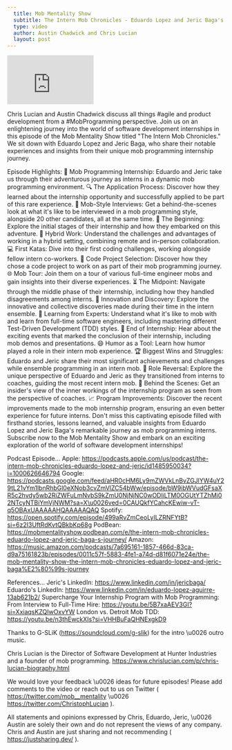 ```yaml
---
  title: Mob Mentality Show
  subtitle: The Intern Mob Chronicles - Eduardo Lopez and Jeric Baga's Journey
  type: video
  author: Austin Chadwick and Chris Lucian
  layout: post
---
```


<iframe width="200" height="113" src="https://www.youtube.com/embed/Rf2thKoUbpo?feature=oembed" frameborder="0" allow="accelerometer; autoplay; clipboard-write; encrypted-media; gyroscope; picture-in-picture; web-share" allowfullscreen title="The Intern Mob Chronicles: Eduardo Lopez and Jeric Baga&#39;s Journey"></iframe>

Chris Lucian and Austin Chadwick discuss all things #agile and product development from a #MobProgramming perspective. Join us on an enlightening journey into the world of software development internships in this episode of the Mob Mentality Show titled \"The Intern Mob Chronicles.\" We sit down with Eduardo Lopez and Jeric Baga, who share their notable experiences and insights from their unique mob programming internship journey.

Episode Highlights:
🚀 Mob Programming Internship: Eduardo and Jeric take us through their adventurous journey as interns in a dynamic mob programming environment.
🔍 The Application Process: Discover how they learned about the internship opportunity and successfully applied to be part of this rare experience.
🤝 Mob-Style Interviews: Get a behind-the-scenes look at what it's like to be interviewed in a mob programming style, alongside 20 other candidates, all at the same time.
🌄 The Beginning: Explore the initial stages of their internship and how they embarked on this adventure.
🏢 Hybrid Work: Understand the challenges and advantages of working in a hybrid setting, combining remote and in-person collaboration.
💻 First Katas: Dive into their first coding challenges, working alongside fellow intern co-workers.
🤔 Code Project Selection: Discover how they chose a code project to work on as part of their mob programming journey.
🌐 Mob Tour: Join them on a tour of various full-time engineer mobs and gain insights into their diverse experiences.
⏳ The Midpoint: Navigate through the middle phase of their internship, including how they handled disagreements among interns.
🚀 Innovation and Discovery: Explore the innovative and collective discoveries made during their time in the intern ensemble.
🧠 Learning from Experts: Understand what it's like to mob with and learn from full-time software engineers, including mastering different Test-Driven Development (TDD) styles.
🎉 End of Internship: Hear about the exciting events that marked the conclusion of their internship, including mob demos and presentations.
😄 Humor as a Tool: Learn how humor played a role in their intern mob experience.
🏆 Biggest Wins and Struggles: Eduardo and Jeric share their most significant achievements and challenges while ensemble programming in an intern mob.
🔄 Role Reversal: Explore the unique perspective of Eduardo and Jeric as they transitioned from interns to coaches, guiding the most recent intern mob.
🎥 Behind the Scenes: Get an insider's view of the inner workings of the internship program as seen from the perspective of coaches.
📈 Program Improvements: Discover the recent improvements made to the mob internship program, ensuring an even better experience for future interns.
Don't miss this captivating episode filled with firsthand stories, lessons learned, and valuable insights from Eduardo Lopez and Jeric Baga's remarkable journey as mob programming interns. Subscribe now to the Mob Mentality Show and embark on an exciting exploration of the world of software development internships!

Podcast Episode…
Apple: https://podcasts.apple.com/us/podcast/the-intern-mob-chronicles-eduardo-lopez-and-jeric/id1485950034?i=1000626646794
Google: https://podcasts.google.com/feed/aHR0cHM6Ly9mZWVkLnBvZGJlYW4uY29tL21vYm1lbnRhbGl0eXNob3cvZmVlZC54bWw/episode/bW9ibWVudGFsaXR5c2hvdy5wb2RiZWFuLmNvbS9kZmU0NjNjNC0wODliLTM0OGUtYTZhMi02NTcyNTBiYmVjNWM?sa=X\u0026ved=0CAUQkfYCahcKEwiw-vT-q5OBAxUAAAAAHQAAAAAQAQ
Spotify: https://open.spotify.com/episode/499aRvZmCeoLyILZRNFYtB?si=6z2I3UftRdKvtQBkbKp68g
PodBean: https://mobmentalityshow.podbean.com/e/the-intern-mob-chronicles-eduardo-lopez-and-jeric-baga-s-journey/
Amazon: https://music.amazon.com/podcasts/7a695161-1857-466d-83ca-d9a75161823b/episodes/0011c57f-5883-4fe1-a74d-d81f6071e24e/the-mob-mentality-show-the-intern-mob-chronicles-eduardo-lopez-and-jeric-baga%E2%80%99s-journey

References…
Jeric's LinkedIn: https://www.linkedin.com/in/jericbaga/
Eduardo's LinkedIn: https://www.linkedin.com/in/eduardo-lopez-aguirre-13ab621b2/
Supercharge Your Internship Program with Mob Programming: From Interview to Full-Time Hire: https://youtu.be/5B7xaAEV3GI?si=XxiaqsKZQIwOxvYW
London vs. Detroit Mob TDD: https://youtu.be/n3thEwckXIs?si=VHHBuFaQHNExgkD9

Thanks to G-SLiK (https://soundcloud.com/g-slik) for the intro \u0026 outro music.
 
Chris Lucian is the Director of Software Development at Hunter Industries and a founder of mob programming. https://www.chrislucian.com/p/chris-lucian-biography.html 

We would love your feedback \u0026 ideas for future episodes! Please add comments to the video or reach out to us on Twitter ( https://twitter.com/mob__mentality \u0026 https://twitter.com/ChristophLucian ).
 
All statements and opinions expressed by Chris, Eduardo, Jeric, \u0026 Austin are solely their own and do not represent the views of any company. Chris and Austin are just sharing and not recommending ( https://justsharing.dev/ ).

